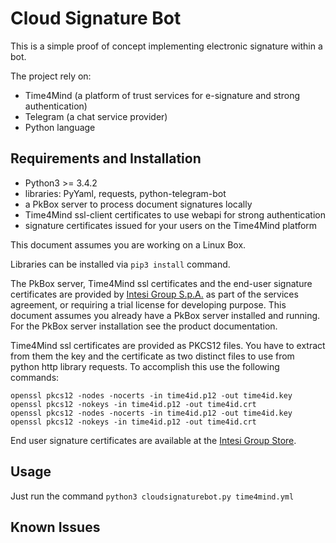 # Cloud Signature Bot

This is a simple proof of concept implementing electronic signature within a bot.

The project rely on:
* Time4Mind (a platform of trust services for e-signature and strong authentication)
* Telegram (a chat service provider)
* Python language

## Requirements and Installation

* Python3 >= 3.4.2
* libraries: PyYaml, requests, python-telegram-bot
* a PkBox server to process document signatures locally
* Time4Mind ssl-client certificates to use webapi for strong authentication
* signature certificates issued for your users on the Time4Mind platform

This document assumes you are working on a Linux Box.

Libraries can be installed via `pip3 install` command.

The PkBox server, Time4Mind ssl certificates and the  end-user signature certificates are provided by [Intesi Group S.p.A.](http://www.intesigroup.com) as part of the services agreement, or requiring a trial license for developing purpose. This document assumes you already have a PkBox server installed and running. For the PkBox server installation see the product documentation. 

Time4Mind ssl certificates are provided as PKCS12 files. You have to extract from them the key and the certificate as two distinct files to use from python http library requests. To accomplish this use the following commands:
```
openssl pkcs12 -nodes -nocerts -in time4id.p12 -out time4id.key
openssl pkcs12 -nokeys -in time4id.p12 -out time4id.crt
openssl pkcs12 -nodes -nocerts -in time4id.p12 -out time4id.key
openssl pkcs12 -nokeys -in time4id.p12 -out time4id.crt
```

End user signature certificates are available at the [Intesi Group Store](https://store.intesigroup.com).

## Usage

Just run the command `python3 cloudsignaturebot.py time4mind.yml`

## Known Issues

